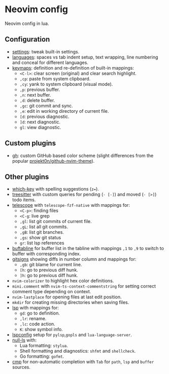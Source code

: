 # Neovim config

Neovim config in lua.

## Configuration

- [settings](lua/settings.lua): tweak built-in settings.
- [languages](lua/languages.lua): spaces vs tab indent setup, text wrapping,
  line numbering and conceal for different languages.
- [keymaps](lua/keymaps.lua): definition and re-definition of built-in
  mappings:
  - `<C-l>`: clear screen (original) and clear search highlight.
  - `,cp`: paste from system clipboard.
  - `,cy`: yank to system clipboard (visual mode).
  - `,p`: previous buffer.
  - `,n`: next buffer.
  - `,d`: delete buffer.
  - `,gc`: git commit and sync.
  - `,e`: edit in working directory of current file.
  - `[d`: previous diagnostic.
  - `]d`: next diagnostic.
  - `gl`: view diagnostic.

## Custom plugins

- [gh](lua/gh.lua): custom GitHub based color scheme (slight differences from
  the popular [projekt0n/github-nvim-theme][gh-theme]).

## Other plugins

- [which-key](lua/plugins/which-key.lua) with spelling suggestions (`z=`).
- [treesitter](lua/plugins/treesitter.lua) with custom queries for pending
  (`- [-]`) and moved (`- [>]`) todo items.
- [telescope](lua/plugins/telescope.lua) with `telescope-fzf-native` with
  mappings for:
  - `<C-p>`: finding files
  - `<C-g`: live grep
  - `,gl`: list git commits of current file.
  - `,gL`: list all git commits.
  - `,gB`: list git branches.
  - `,gs`: show git status
  - `gr`: list lsp references
- [buftabline](lua/plugins[buftabline.lua) for buffer list in the tabline with
  mappings `,1` to `,9` to switch to buffer with corresponding index.
- [gitsigns](lua/plugins/gitsigns.lua) showing diffs in number column and
  mappings for:
  - `,gb`: git blame for current line.
  - `[h`: go to previous diff hunk.
  - `]h`: go to previous diff hunk.
- `nvim-colorizer` to highlight hex color definitions.
- `mini.comment` with `nvim-ts-context-commentstring` for setting correct
  comment type depending on context.
- `nvim-lastplace` for opening files at last edit position.
- `mkdir` for creating missing directories when saving files.
- [lsp](lua/plugins/lsp.lua) with mappings for:
  - `gd`: go to definition.
  - `,lr`: rename.
  - `,lc`: code action.
  - `K`: show symbol info.
- [lspconfig](lua/plugins/lspconfig.lua) setup for `pylsp`,`gopls` and
  `lua-language-server`.
- [null-ls](lua/plugins/null-ls.lua) with:
  - Lua formatting: `stylua`.
  - Shell formatting and diagnostics: `shfmt` and `shellcheck`.
  - Go formatting: `gofmt`.
- [cmp](lua/plugins/cmp.lua) for non-automatic completion with `Tab` for
  `path`, `lsp` and `buffer` sources.

[gh-theme]: https://github.com/projekt0n/github-nvim-theme
